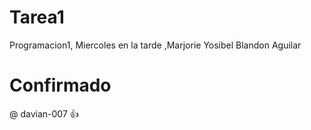 # Tarea1
Programacion1, Miercoles en la tarde ,Marjorie Yosibel Blandon Aguilar

# Confirmado
@ davian-007 :thumbsup:
